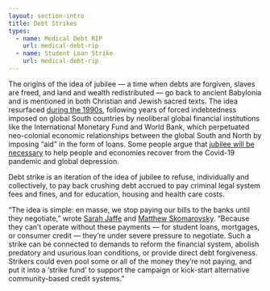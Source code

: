 ```yaml
---
layout: section-intro
title: Debt Strikes
types:
  - name: Medical Debt RIP
    url: medical-debt-rip
  - name: Student Loan Strike
    url: medical-debt-rip
---
```



The origins of the idea of jubilee — a time when debts are forgiven, slaves are freed, and land and wealth redistributed —  go back to ancient Babylonia and is mentioned in both Christian and Jewish sacred texts. The idea resurfaced [during the 1990s](https://jubileedebt.org.uk/about-us), following years of forced indebtedness imposed on global South countries by neoliberal global financial institutions like the International Monetary Fund and World Bank, which perpetuated neo-colonial economic relationships between the global South and North by imposing “aid” in the form of loans. Some people argue that [jubilee will be necessary](https://www.thenation.com/article/economy/jubilee-cancellation-debt-coronavirus/) to help people and economies recover from the Covid-19 pandemic and global depression.

Debt strike is an iteration of the idea of jubilee to refuse, individually and collectively, to pay back crushing debt accrued to pay criminal legal system fees and fines, and for education, housing and health care costs. 

“The idea is simple: en masse, we stop paying our bills to the banks until they negotiate,” wrote [Sarah Jaffe](https://beautifultrouble.org/author/sarahjaffe/) and [Matthew Skomarovsky](https://beautifultrouble.org/author/matthewskomarovsky/). “Because they can’t operate without these payments — for student loans, mortgages, or consumer credit — they’re under severe pressure to negotiate. Such a strike can be connected to demands to reform the financial system, abolish predatory and usurious loan conditions, or provide direct debt forgiveness. Strikers could even pool some or all of the money they’re not paying, and put it into a ‘strike fund’ to support the campaign or kick-start alternative community-based credit systems.”